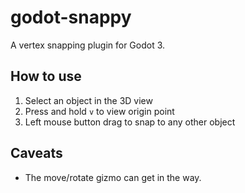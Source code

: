 # godot-snappy

A vertex snapping plugin for Godot 3.

## How to use

1. Select an object in the 3D view
2. Press and hold `v` to view origin point
3. Left mouse button drag to snap to any other object

## Caveats

* The move/rotate gizmo can get in the way.
